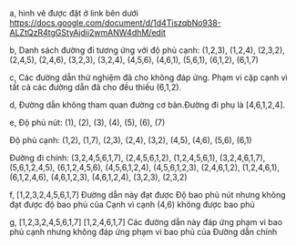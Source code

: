 a, 
hình vẽ được đặt ở link bên dưới
https://docs.google.com/document/d/1d4TiszqbNo938-ALZtQzR4tgGStyAjdii2wmANW4dhM/edit

b,
Danh sách đường đi tương ứng với độ phủ cạnh:
(1,2,3), (1,2,4), (2,3,2), (2,4,5), (2,4,6), (3,2,3), (3,2,4), (4,5,6), (4,6,1), (5,6,1), (6,1,2), (6,1,7)

c,
Các đường dẫn thử nghiệm đã cho không đáp ứng. Phạm vi cặp cạnh vì tất cả các đường dẫn đã cho đều thiếu (6,1,2).

d,
Đường dẫn không tham quan đường cơ bản.Đường đi phụ là [4,6,1,2,4].

e,
Độ phủ nút:
(1), (2), (3), (4), (5), (6), (7)

Độ phủ cạnh:
(1,2), (1,7), (2,3), (2,4), (3,2), (4,5), (4,6), (5,6), (6,1)

Đường đi chính:
(3,2,4,5,6,1,7), (2,4,5,6,1,2), (1,2,4,5,6,1), (3,2,4,6,1,7), (5,6,1,2,4,5), (6,1,2,4,5,6), (4,5,6,1,2,4), (4,5,6,1,2,3), (2,4,6,1,2), (1,2,4,6,1), (6,1,2,4,6), (4,6,1,2,3), (4,6,1,2,4), (3,2,3), (2,3,2)

f,
[1,2,3,2,4,5,6,1,7]
Đường dẫn này đạt được Độ bao phủ nút nhưng không đạt được độ bao phủ của Cạnh vì cạnh (4,6) không được bao phủ

g,
[1,2,3,2,4,5,6,1,7]
[1,2,4,6,1,7]
Các đường dẫn này đáp ứng phạm vi bao phủ cạnh nhưng không đáp ứng phạm vi bao phủ của Đường dẫn chính